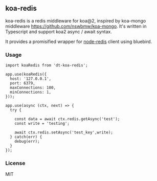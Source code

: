 ## koa-redis

koa-redis is a redis middleware for koa@2, inspired by koa-mongo middleware https://github.com/nswbmw/koa-mongo. It's written in Typescript and support koa2 async / await syntax.

It provides a promisified wrapper for [node-redis](https://github.com/NodeRedis/node-redis) client using bluebird.

### Usage

```
import koaRedis from 'dt-koa-redis';

app.use(koaRedis({
  host: '127.0.0.1',
  port: 6379,
  maxConnections: 100,
  minConnections: 1,
}));

app.use(async (ctx, next) => {
  try {

    const data = await ctx.redis.getAsync('test');
    const write = 'testing';

    await ctx.redis.setAsync('test_key',write);
  } catch(err) {
    debug(err);
  }
});
```

### License

MIT
